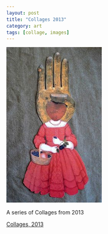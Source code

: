 ```yaml
---
layout: post
title: "Collages 2013"
category: art
tags: [collage, images]
---
```

[![Collages, 2013](/assets/athand.jpg)](http://sevendown.org/collage/13/) 

A series of Collages from 2013

<a href="http://sevendown.org/collage/13/" target="_blank">Collages, 2013</a>

